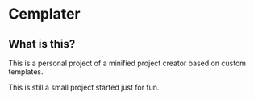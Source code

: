 # Cemplater


## What is this?
This is a personal project of a minified project creator based on custom templates.



This is still a small project started just for fun.
